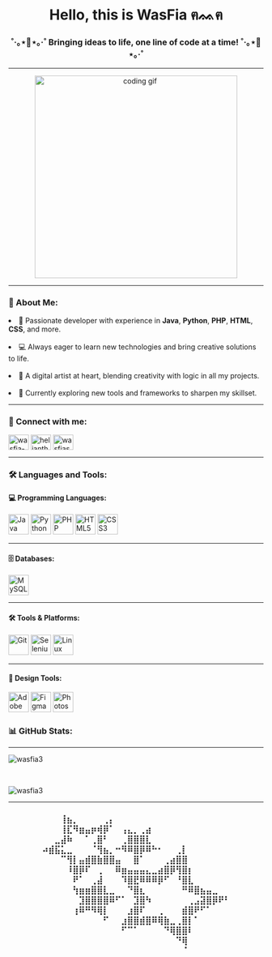 <h1 align="center">Hello, this is WasFia ฅᨐฅ </h1>
<h3 align="center">˚‧｡⋆🌻⋆｡‧˚ Bringing ideas to life, one line of code at a time! ˚‧｡⋆🌻⋆｡‧˚</h3>
<hr>

<p align="center">
  <img src="https://media.giphy.com/media/L1R1tvI9svkIWwpVYr/giphy.gif" alt="coding gif" width="400"/>
</p>
<hr>

<h3 align="left">🚀 About Me:</h3>
<p align="left"> 
<li>🌟 Passionate developer with experience in <strong>Java</strong>, <strong>Python</strong>, <strong>PHP</strong>, <strong>HTML</strong>, <strong>CSS</strong>, and more. </li><br>
<li>💻 Always eager to learn new technologies and bring creative solutions to life.</li> <br>
<li>🎨 A digital artist at heart, blending creativity with logic in all my projects.</li> <br>
<li>🌱 Currently exploring new tools and frameworks to sharpen my skillset.</li> 
</p>
<hr>

<h3 align="left">🔗 Connect with me:</h3>
<p align="left">
<a href="https://linkedin.com/in/wasfia-awwad" target="blank"><img align="center" src="https://img.icons8.com/color/48/000000/linkedin.png" alt="wasfia-awwad" height="30" width="40" /></a>
<a href="https://instagram.com/helianthus04" target="blank"><img align="center" src="https://img.icons8.com/fluency/48/000000/instagram-new.png" alt="helianthus04" height="30" width="40" /></a>
<a href="https://www.hackerrank.com/wasfiasalam" target="blank"><img align="center" src="https://img.icons8.com/external-tal-revivo-color-tal-revivo/48/000000/external-hackerrank-is-a-technology-company-that-focuses-on-competitive-programming-logo-color-tal-revivo.png" alt="wasfiasalam" height="30" width="40" /></a>
</p>
<hr>

<h3 align="left">🛠️ Languages and Tools:</h3>


<h4>💻 Programming Languages:</h4>
<p align="left"> 
  <img src="https://img.icons8.com/color/48/000000/java-coffee-cup-logo.png" alt="Java" width="40" height="40"/> 
  <img src="https://img.icons8.com/fluency/48/000000/python.png" alt="Python" width="40" height="40"/> 
  <img src="https://img.icons8.com/color/48/000000/php.png" alt="PHP" width="40" height="40"/> 
  <img src="https://img.icons8.com/color/48/000000/html-5--v1.png" alt="HTML5" width="40" height="40"/> 
  <img src="https://img.icons8.com/color/48/000000/css3.png" alt="CSS3" width="40" height="40"/>
</p>
<hr>

<h4>🗄️ Databases:</h4>
<p align="left"> 
  <img src="https://img.icons8.com/color/48/000000/mysql-logo.png" alt="MySQL" width="40" height="40"/>
</p>
<hr>

<h4>🛠️ Tools & Platforms:</h4>
<p align="left"> 
  <img src="https://img.icons8.com/color/48/000000/git.png" alt="Git" width="40" height="40"/> 
  <img src="https://img.icons8.com/fluency/48/000000/selenium-test-automation.png" alt="Selenium" width="40" height="40"/> 
  <img src="https://img.icons8.com/color/48/000000/linux.png" alt="Linux" width="40" height="40"/>
</p>
<hr>

<h4>🎨 Design Tools:</h4>
<p align="left"> 
  <img src="https://img.icons8.com/color/48/000000/adobe-xd--v1.png" alt="Adobe XD" width="40" height="40"/> 
  <img src="https://img.icons8.com/color/48/000000/figma--v1.png" alt="Figma" width="40" height="40"/> 
  <img src="https://img.icons8.com/color/48/000000/adobe-photoshop--v1.png" alt="Photoshop" width="40" height="40"/>
</p>

<h3 align="left">📊 GitHub Stats:</h3>
<hr>
<p><img align="center" src="https://github-readme-stats.vercel.app/api/top-langs?username=wasfia3&show_icons=true&locale=en&layout=compact" alt="wasfia3" /></p>
<br>
<p><img align="center" src="https://github-readme-streak-stats.herokuapp.com/?user=wasfia3&" alt="wasfia3" /></p>
<hr>

<h3 align="center">⠀⠀⠀⢸⣦⡀⠀⠀⠀⠀⢀⡄⠀⠀⠀⠀⠀⠀⠀⠀⠀⠀⠀⠀⠀⠀⠀⠀⠀⠀⠀
⠀⠀⠀⢸⣏⠻⣶⣤⡶⢾⡿⠁⠀⢠⣄⡀⢀⣴⠀⠀⠀⠀⠀⠀⠀⠀⠀⠀⠀⠀⠀
⠀⠀⣀⣼⠷⠀⠀⠁⢀⣿⠃⠀⠀⢀⣿⣿⣿⣇⠀⠀⠀⠀⠀⠀⠀⠀⠀⠀⠀⠀⠀
⠴⣾⣯⣅⣀⠀⠀⠀⠈⢻⣦⡀⠒⠻⠿⣿⡿⠿⠓⠂⠀⠀⢀⡇⠀⠀⠀⠀⠀⠀⠀
⠀⠀⠀⠉⢻⡇⣤⣾⣿⣷⣿⣿⣤⠀⠀⣿⠁⠀⠀⠀⢀⣴⣿⣿⠀⠀⠀⠀⠀⠀⠀
⠀⠀⠀⠀⠸⣿⡿⠏⠀⢀⠀⠀⠿⣶⣤⣤⣤⣄⣀⣴⣿⡿⢻⣿⡆⠀⠀⠀⠀⠀⠀
⠀⠀⠀⠀⠀⠟⠁⠀⢀⣼⠀⠀⠀⠹⣿⣟⠿⠿⠿⡿⠋⠀⠘⣿⣇⠀⠀⠀⠀⠀⠀
⠀⠀⠀⠀⠀⢳⣶⣶⣿⣿⣇⣀⠀⠀⠙⣿⣆⠀⠀⠀⠀⠀⠀⠛⠿⣿⣦⣤⣀⠀⠀
⠀⠀⠀⠀⠀⠀⣹⣿⣿⣿⣿⠿⠋⠁⠀⣹⣿⠳⠀⠀⠀⠀⠀⠀⢀⣠⣽⣿⡿⠟⠃
⠀⠀⠀⠀⠀⢰⠿⠛⠻⢿⡇⠀⠀⠀⣰⣿⠏⠀⠀⢀⠀⠀⠀⣾⣿⠟⠋⠁⠀⠀⠀
⠀⠀⠀⠀⠀⠀⠀⠀⠀⠀⠋⠀⠀⣰⣿⣿⣾⣿⠿⢿⣷⣀⢀⣿⡇⠁⠀⠀⠀⠀⠀
⠀⠀⠀⠀⠀⠀⠀⠀⠀⠀⠀⠀⠀⠋⠉⠁⠀⠀⠀⠀⠙⢿⣿⣿⠇⠀⠀⠀⠀⠀⠀
⠀⠀⠀⠀⠀⠀⠀⠀⠀⠀⠀⠀⠀⠀⠀⠀⠀⠀⠀⠀⠀⠀⠙⢿⠀⠀⠀⠀⠀⠀⠀
⠀⠀⠀⠀⠀⠀⠀⠀⠀⠀⠀⠀⠀⠀⠀⠀⠀⠀⠀⠀⠀⠀⠀⠈⠀⠀⠀⠀⠀⠀⠀</h3>
